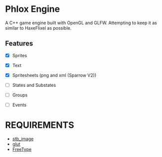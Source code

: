 # Phlox Engine

A C++ game engine built with OpenGL and GLFW. Attempting to keep it as similar to HaxeFlixel as possible.

## Features

- [x] Sprites
- [x] Text
- [x] Spritesheets (png and xml (Sparrow V2))
- [ ] States and Substates
- [ ] Groups
- [ ] Events


# REQUIREMENTS

- [stb_image](https://github.com/nothings/stb)
- [glut](https://www.opengl.org/resources/libraries/glut/)
- [FreeType](https://freetype.org/)